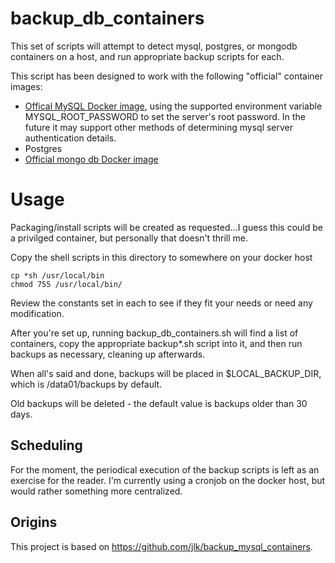 # backup_db_containers
This set of scripts will attempt to detect mysql, postgres, or mongodb
containers on a host, and run appropriate backup scripts for each.

This script has been designed to work with the following "official"
container images:

* [Offical MySQL Docker image](https://hub.docker.com/_/mysql/), using
  the supported environment variable MYSQL_ROOT_PASSWORD to set the 
  server's root password. In the future it may support other methods
  of determining mysql server authentication details.
* Postgres
* [Official mongo db Docker image](https://hub.docker.com/_/mongo/)

# Usage
Packaging/install scripts will be created as requested...I guess
this could be a privilged container, but personally that doesn't
thrill me.

Copy the shell scripts in this directory to somewhere on your docker host
```
cp *sh /usr/local/bin
chmod 755 /usr/local/bin/
```
Review the constants set in each to see if they fit your needs or 
need any modification.

After you're set up, running backup_db_containers.sh will find a
list of containers, copy the appropriate backup*.sh script into it,
and then run backups as necessary, cleaning up afterwards.

When all's said and done, backups will be placed in $LOCAL_BACKUP_DIR,
which is /data01/backups by default. 

Old backups will be deleted - the default value is backups older than 30 days.

## Scheduling
For the moment, the periodical execution of the backup scripts is
left as an exercise for the reader. I'm currently using a cronjob
on the docker host, but would rather something more centralized.

## Origins
This project is based on https://github.com/jlk/backup_mysql_containers.
